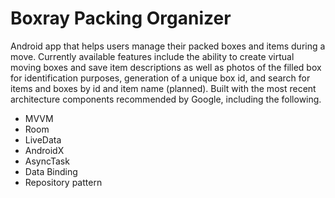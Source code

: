 # Boxray Packing Organizer

Android app that helps users manage their packed boxes and items during a move. Currently available features include the ability to create virtual moving boxes and save item descriptions as well as photos of the filled box for identification purposes, generation of a unique box id, and search for items and boxes by id and item name (planned). Built with the most recent architecture components recommended by Google, including the following.

- MVVM
- Room
- LiveData
- AndroidX
- AsyncTask
- Data Binding
- Repository pattern
